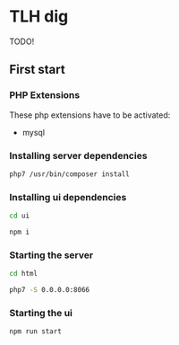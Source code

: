 # TLH dig

TODO!

## First start

### PHP Extensions

These php extensions have to be activated:

* mysql

### Installing server dependencies

```bash
php7 /usr/bin/composer install
```

### Installing ui dependencies

```bash
cd ui

npm i
```

### Starting the server

```bash
cd html

php7 -S 0.0.0.0:8066
```

### Starting the ui

```bash
npm run start
```